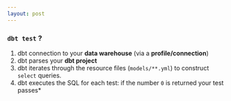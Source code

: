 ```yaml
---
layout: post
---
```


###  `dbt test` ?

1. dbt connection to your **data warehouse** (via a **profile/connection**)
2. dbt parses your **dbt project**
3. dbt iterates through the resource files (`models/**.yml`) to construct `select` queries.
4. dbt executes the SQL for each test: if the number `0` is returned your test passes*